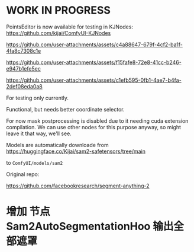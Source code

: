 # WORK IN PROGRESS

PointsEditor is now available for testing in KJNodes: https://github.com/kijai/ComfyUI-KJNodes

https://github.com/user-attachments/assets/c4a88647-679f-4cf2-ba1f-4fa8c7308c1e

https://github.com/user-attachments/assets/f15fafe8-72e8-41cc-b246-e947b1efe5ec

https://github.com/user-attachments/assets/c1efb595-0fb1-4ae7-b4fa-2def08eda0a8

For testing only currently.

Functional, but needs better coordinate selector. 

For now mask postprocessing is disabled due to it needing cuda extension compilation. We can use other nodes for this purpose anyway, so might leave it that way, we'll see.

Models are automatically downloade from https://huggingface.co/Kijai/sam2-safetensors/tree/main

to `ComfyUI/models/sam2`



Original repo:

https://github.com/facebookresearch/segment-anything-2

# 增加 节点Sam2AutoSegmentationHoo  输出全部遮罩

